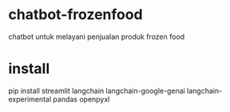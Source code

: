 # chatbot-frozenfood
chatbot untuk melayani penjualan produk frozen food

# install
pip install streamlit langchain langchain-google-genai langchain-experimental pandas openpyxl

